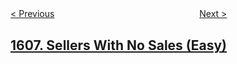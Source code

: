 <!--|This file generated by command(leetcode description); DO NOT EDIT.    |-->
<!--+----------------------------------------------------------------------+-->
<!--|@author    openset <openset.wang@gmail.com>                           |-->
<!--|@link      https://github.com/openset                                 |-->
<!--|@home      https://github.com/openset/leetcode                        |-->
<!--+----------------------------------------------------------------------+-->

[< Previous](../find-servers-that-handled-most-number-of-requests "Find Servers That Handled Most Number of Requests")
　　　　　　　　　　　　　　　　
[Next >](../special-array-with-x-elements-greater-than-or-equal-x "Special Array With X Elements Greater Than or Equal X")

## [1607. Sellers With No Sales (Easy)](https://leetcode.com/problems/sellers-with-no-sales "")


